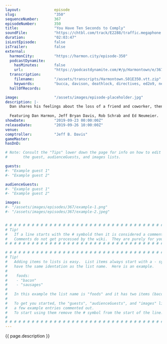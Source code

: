 ```yaml
---
layout:               episode
slug:                 "350"
sequenceNumber:       367
episodeNumber:        350
title:                "You Have Ten Seconds to Comply"
soundFile:            "https://chtbl.com/track/E2288/traffic.megaphone.fm/STA8562369244.mp3?updated=1596570498"
duration:             "02:03:47"
isLostEpisode:        false
isTrailer:            false
external:
  harmonCity:         "https://harmon.city/episode-350"
  podcastDynamite:
    hasMinutes:       false
    url:              "https://podcastdynamite.com/#/p/Harmontown/e/367/350"
  transcription:
    filename:         "/assets/transcripts/Harmontown.S01E350.vtt.zip"
    keywords:         "bucca, davison, deathlock, directives, ed2o9, newmire, orion, penurious, rabotin, robertine, robocup, rubanzi, tippett, verhoeven, showgirls, swappable, vp, davidson, neumeyer, salvador, brechtian, weller, robocop, creepshow, starship"
  hallOfRecords:      

image:                "/assets/images/episode-placeholder.jpg"
description: |-
  Dan shares his feelings about the loss of a friend and coworker, then brings on Ed Neumeier – writer of genre defining movies like RoboCop and Starship Troopers to dive deep into their history and trivia.
  
  Featuring Dan Harmon, Jeff Bryan Davis, Rob Schrab and Ed Neumeier.
showDate:             "2019-09-23 00:00:00Z"
releaseDate:          "2019-09-26 10:00:00Z"
venue:                
comptroller:          "Jeff B. Davis"
gameMaster:           
hasDnD:               

# Note: Consult the "Tips" lower down the page for info on how to edit
#       the guest, audienceGuests, and images lists.

guests:
#- "Example guest 1"
#- "Example guest 2"

audienceGuests:
#- "Example guest 1"
#- "Example guest 2"

images:
#- "/assets/images/episodes/367/example-1.png"
#- "/assets/images/episodes/367/example-2.jpeg"


# # # # # # # # # # # # # # # # # # # # # # # # # # # # # # # # # # # # # # # # # # # # #
# Tip!
#   If a line starts with the # symbold then it is considered a comment.
#   Comments do not get processed by the wiki.  They are purely for your information.
# # # # # # # # # # # # # # # # # # # # # # # # # # # # # # # # # # # # # # # # # # # # #

# # # # # # # # # # # # # # # # # # # # # # # # # # # # # # # # # # # # # # # # # # # # #
# Tip!
#   Adding items to lists is easy.  List items always start with a - symbol and have
#   have the same identation as the list name.  Here is an example.
#
#    foods:
#    - "bacon"
#    - "sausages"
#
#   In this example the list name is "foods" and it has two items (bacon, and sausages).
#
#   To get you started, the "guests", "audienceGuests", and "images" lists below have
#   a few example entries commented out.
#   To start using them remove the # symbol from the start of the line.
#
# # # # # # # # # # # # # # # # # # # # # # # # # # # # # # # # # # # # # # # # # # # # #
---
```


<!-- The episode description will be rendered here -->
{{ page.description }}

<!-- Add your content BELOW here -->
<!-- vvvvvvvvvvvvvvvvvvvvvvvvvvv -->




<!-- ^^^^^^^^^^^^^^^^^^^^^^^^^^^ -->
<!-- Add your content ABOVE here -->

<!-- The episode gallery will be rendered here -->